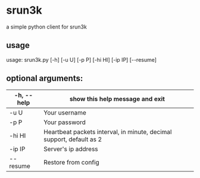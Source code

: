 # srun3k
a simple python client for srun3k
## usage
usage: srun3k.py [-h] [-u U] [-p P] [-hi HI] [-ip IP] [--resume]

## optional arguments:
-h, --help | show this help message and exit
-----------|--------------------------------
  -u U     |  Your username|
  -p P     |  Your password
  -hi HI   |  Heartbeat packets interval, in minute, decimal support, default as 2
  -ip IP   |  Server's ip address
  --resume |  Restore from config

